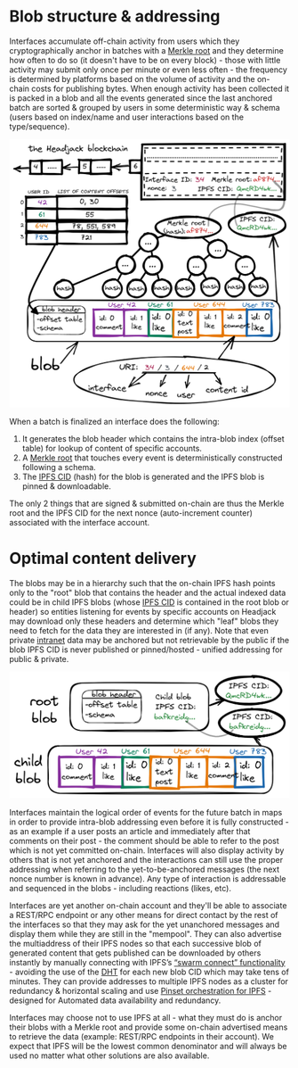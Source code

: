 # Blob structure & addressing

Interfaces accumulate off-chain activity from users which they cryptographically anchor in batches with a [Merkle root](https://en.wikipedia.org/wiki/Merkle_tree) and they determine how often to do so (it doesn't have to be on every block) - those with little activity may submit only once per minute or even less often - the frequency is determined by platforms based on the volume of activity and the on-chain costs for publishing bytes. When enough activity has been collected it is packed in a blob and all the events generated since the last anchored batch are sorted & grouped by users in some deterministic way & schema (users based on index/name and user interactions based on the type/sequence).

<img src="../images/blob_structure.png">

When a batch is finalized an interface does the following:

1. It generates the blob header which contains the intra-blob index (offset table) for lookup of content of specific accounts.
2. A [Merkle root](https://en.wikipedia.org/wiki/Merkle_tree) that touches every event is deterministically constructed following a schema.
3. The [IPFS CID](https://docs.ipfs.io/concepts/content-addressing/) (hash) for the blob is generated and the IPFS blob is pinned & downloadable.

The only 2 things that are signed & submitted on-chain are thus the Merkle root and the IPFS CID for the next nonce (auto-increment counter) associated with the interface account.

# Optimal content delivery

The blobs may be in a hierarchy such that the on-chain IPFS hash points only to the "root" blob that contains the header and the actual indexed data could be in child IPFS blobs (whose [IPFS CID](https://docs.ipfs.io/concepts/content-addressing/) is contained in the root blob or header) so entities listening for events by specific accounts on Headjack may download only these headers and determine which "leaf" blobs they need to fetch for the data they are interested in (if any). Note that even private [intranet](https://en.wikipedia.org/wiki/Intranet) data may be anchored but not retrievable by the public if the blob IPFS CID is never published or pinned/hosted - unified addressing for public & private.

<img src="../images/root_child_blob_separation.png">

Interfaces maintain the logical order of events for the future batch in maps in order to provide intra-blob addressing even before it is fully constructed - as an example if a user posts an article and immediately after that comments on their post - the comment should be able to refer to the post which is not yet committed on-chain. Interfaces will also display activity by others that is not yet anchored and the interactions can still use the proper addressing when referring to the yet-to-be-anchored messages (the next nonce number is known in advance). Any type of interaction is addressable and sequenced in the blobs - including reactions (likes, etc).

Interfaces are yet another on-chain account and they'll be able to associate a REST/RPC endpoint or any other means for direct contact by the rest of the interfaces so that they may ask for the yet unanchored messages and display them while they are still in the "mempool". They can also advertise the multiaddress of their IPFS nodes so that each successive blob of generated content that gets published can be downloaded by others instantly by manually connecting with IPFS’s [“swarm connect” functionality](https://medium.com/pinata/speeding-up-ipfs-pinning-through-swarm-connections-b509b1471986) - avoiding the use of the [DHT](https://en.wikipedia.org/wiki/Distributed_hash_table) for each new blob CID which may take tens of minutes. They can provide addresses to multiple IPFS nodes as a cluster for redundancy & horizontal scaling and use [Pinset orchestration for IPFS](https://ipfscluster.io/) - designed for Automated data availability and redundancy.

Interfaces may choose not to use IPFS at all - what they must do is anchor their blobs with a Merkle root and provide some on-chain advertised means to retrieve the data (example: REST/RPC endpoints in their account). We expect that IPFS will be the lowest common denominator and will always be used no matter what other solutions are also available.
